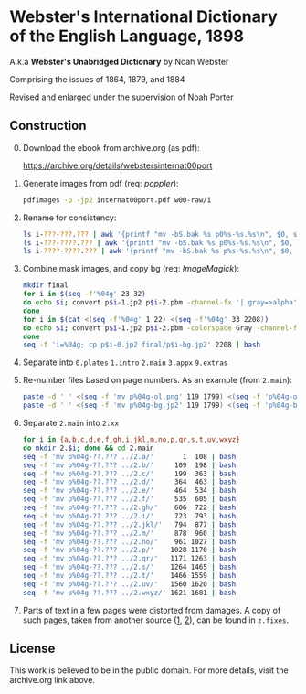 # Webster's International Dictionary of the English Language, 1898

A.k.a **Webster's Unabridged Dictionary** by Noah Webster

Comprising the issues of 1864, 1879, and 1884

Revised and enlarged under the supervision of Noah Porter

## Construction

0. Download the ebook from archive.org (as pdf):

   <https://archive.org/details/webstersinternat00port>

1. Generate images from pdf (req: _poppler_):

   ```sh
   pdfimages -p -jp2 internat00port.pdf w00-raw/i
   ```

2. Rename for consistency:

   ```sh
   ls i-???-???.??? | awk '{printf "mv -bS.bak %s p0%s-%s.%s\n", $0, substr($0, 3, 3), substr($0, 7, 3) + 3 - 3*substr($0, 3, 3), substr($0, 11, 3)}' | bash
   ls i-???-????.??? | awk '{printf "mv -bS.bak %s p0%s-%s.%s\n", $0, substr($0, 3, 3), substr($0, 7, 4) + 3 - 3*substr($0, 3, 3), substr($0, 12, 3)}' | bash
   ls i-????-????.??? | awk '{printf "mv -bS.bak %s p%s-%s.%s\n", $0, substr($0, 3, 4), substr($0, 8, 4) + 3 - 3*substr($0, 3, 4), substr($0, 13, 3)}' | bash
   ```

3. Combine mask images, and copy bg (req: _ImageMagick_):

   ```sh
   mkdir final
   for i in $(seq -f'%04g' 23 32)
   do echo $i; convert p$i-1.jp2 p$i-2.pbm -channel-fx '| gray=>alpha' -quality 95 -colors 255 -alpha Background final/p$i-ol.png
   done
   for i in $(cat <(seq -f'%04g' 1 22) <(seq -f'%04g' 33 2208))
   do echo $i; convert p$i-1.jp2 p$i-2.pbm -colorspace Gray -channel-fx '| gray=>alpha' -quality 92 -alpha Background -colors 16 final/p$i-ol.png
   done
   seq -f 'i=%04g; cp p$i-0.jp2 final/p$i-bg.jp2' 2208 | bash
   ```

4. Separate into `0.plates` `1.intro` `2.main` `3.appx` `9.extras`

5. Re-number files based on page numbers. As an example (from `2.main`):

   ```sh
   paste -d ' ' <(seq -f 'mv p%04g-ol.png' 119 1799) <(seq -f 'p%04g-ol.png' 1 1681) | bash
   paste -d ' ' <(seq -f 'mv p%04g-bg.jp2' 119 1799) <(seq -f 'p%04g-bg.jp2' 1 1681) | bash
   ```

5. Separate `2.main` into `2.xx`

   ```sh
   for i in {a,b,c,d,e,f,gh,i,jkl,m,no,p,qr,s,t,uv,wxyz}
   do mkdir 2.$i; done && cd 2.main
   seq -f 'mv p%04g-??.??? ../2.a/'       1  108 | bash
   seq -f 'mv p%04g-??.??? ../2.b/'     109  198 | bash
   seq -f 'mv p%04g-??.??? ../2.c/'     199  363 | bash
   seq -f 'mv p%04g-??.??? ../2.d/'     364  463 | bash
   seq -f 'mv p%04g-??.??? ../2.e/'     464  534 | bash
   seq -f 'mv p%04g-??.??? ../2.f/'     535  605 | bash
   seq -f 'mv p%04g-??.??? ../2.gh/'    606  722 | bash
   seq -f 'mv p%04g-??.??? ../2.i/'     723  793 | bash
   seq -f 'mv p%04g-??.??? ../2.jkl/'   794  877 | bash
   seq -f 'mv p%04g-??.??? ../2.m/'     878  960 | bash
   seq -f 'mv p%04g-??.??? ../2.no/'    961 1027 | bash
   seq -f 'mv p%04g-??.??? ../2.p/'    1028 1170 | bash
   seq -f 'mv p%04g-??.??? ../2.qr/'   1171 1263 | bash
   seq -f 'mv p%04g-??.??? ../2.s/'    1264 1465 | bash
   seq -f 'mv p%04g-??.??? ../2.t/'    1466 1559 | bash
   seq -f 'mv p%04g-??.??? ../2.uv/'   1560 1620 | bash
   seq -f 'mv p%04g-??.??? ../2.wxyz/' 1621 1681 | bash
   ```

6. Parts of text in a few pages were distorted from damages. A copy of such pages,
   taken from another source ([1][iv1], [2][iv2]), can be found in `z.fixes`.

[iv1]: https://archive.org/details/webstersinternat01webs
[iv2]: https://archive.org/details/webstersinternat02websuoft

## License

This work is believed to be in the public domain.
For more details, visit the archive.org link above.

